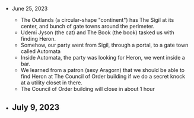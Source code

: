 - June 25, 2023
	- The Outlands (a circular-shape "continent") has The Sigil at its center, and bunch of gate towns around the perimeter.
	- Udemi Jyson (the cat) and The Book (the book) tasked us with finding Heron.
	- Somehow, our party went from Sigil, through a portal, to a gate town called Automata
	- Inside Automata, the party was looking for Heron, we went inside a bar.
	- We learned from a patron (sexy Aragorn) that we should be able to find Heron at The Council of Order building if we do a secret knock at a utility closet in there.
	- The Council of Order building will close in about 1 hour

- July 9, 2023
	- 